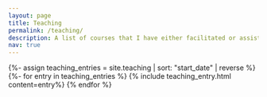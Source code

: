 ```yaml
---
layout: page
title: Teaching
permalink: /teaching/
description: A list of courses that I have either facilitated or assisted with.
nav: true
---
```


<!--pages/teaching.md -->
<div class="teaching">
    {%- assign teaching_entries = site.teaching | sort: "start_date" | reverse %}
    {%- for entry in teaching_entries %}
        {% include teaching_entry.html content=entry%}
    {% endfor %}
</div>